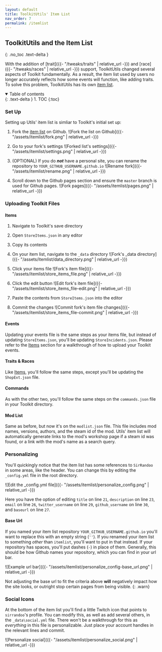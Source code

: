 ```yaml
---
layout: default
title: ToolkitUtils' Item List
nav_order: 7
permalink: /itemlist
---
```


## ToolkitUtils and the Item List
{: .no_toc .text-delta }

With the addition of [trait]({{- "/tweaks/traits" | relative_url -}})
and [race]({{- "/tweaks/races" | relative_url -}}) support, ToolkitUtils
changed several aspects of Toolkit fundamentally. As a result, the item
list used by users no longer accurately reflects how some events will function,
like adding traits. To solve this problem, ToolkitUtils has its own
[item list](https://github.com/sirrandoo/itemlist).

<details open markdown="block">
  <summary>
    Table of contents
  </summary>
  {: .text-delta }
1. TOC
{:toc}
</details>

### Set Up

Setting up Utils' item list is simliar to Toolkit's initial set up:

1. Fork the [item list](https://github.com/sirrandoo/itemlist) on Github.
![Fork the list on Github]({{- "/assets/itemlist/fork.png" | relative_url -}})

2. Go to your fork's settings
![Forked list's settings]({{- "/assets/itemlist/settings.png" | relative_url -}})

3. (OPTIONAL) If you do ***not*** have a personal site, you can rename the repository to `YOUR_GITHUB_USERNAME.github.io`
![Rename fork]({{- "/assets/itemlist/rename.png" | relative_url -}})

4. Scroll down to the Github pages section and ensure the `master` branch is used for Github pages.
![Fork pages]({{- "/assets/itemlist/pages.png" | relative_url -}})

### Uploading Toolkit Files

#### Items

1. Navigate to Toolkit's save directory
2. Open `StoreItems.json` in any editor
3. Copy its contents
4. On your item list, navigate to the `_data` directory
![Fork's _data directory]({{- "/assets/itemlist/data_directory.png" | relative_url -}})

5. Click your items file
![Fork's item file]({{- "/assets/itemlist/store_items_file.png" | relative_url -}})

6. Click the edit button
![Edit fork's item file]({{- "/assets/itemlist/store_items_file-edit.png" | relative_url -}})

7. Paste the contents from `StoreItems.json` into the editor
8. Commit the changes
![Commit fork's item file changes]({{- "/assets/itemlist/store_items_file-commit.png" | relative_url -}})

#### Events

Updating your events file is the same steps as your items file, but instead of
updating `StoreItems.json`, you'll be updating `StoreIncidents.json`. Please
refer to the [Items](#items) section for a walkthrough of how to upload your
Toolkit events.

#### Traits & Races

Like [Items](#items), you'll follow the same steps, except you'll be updating
the `ShopExt.json` file.

#### Commands

As with the other two, you'll follow the same steps on the `commands.json` file
in your Toolkit directory.

#### Mod List

Same as before, but now it's on the `modlist.json` file. This file includes mod
names, versions, authors, and the steam id of the mod. Utils' item list will
automatically generate links to the mod's workshop page if a steam id was found,
or a link with the mod's name as a search query.

### Personalizing

You'll quickingly notice that the item list has some references to `SirRandoo`
in some areas, like the header. You can change this by editing the `_config.yml`
file in the root directory.

![Edit the _config.yml file]({{- "/assets/itemlist/personalize_config.png" | relative_url -}})

Here you have the option of editing `title` on line `21`, `description` on line
`23`, `email` on line `26`, `twitter_username` on line `29`, `github_username`
on line `30`, and `baseurl` on line `27`.

#### Base Url

If you named your item list repository `YOUR_GITHUB_USERNAME.github.io` you'll
want to replace this with an empty string (`''`). If you renamed your item list
to something *other* than `itemlist`, you'll want to put in that instead. If
your repository has spaces, you'll put dashes (`-`) in place of them. Generally,
this should be how Github names your repository, which you can find in your
url bar.

![Example url bar]({{- "/assets/itemlist/personalize_config-base_url.png" | relative_url -}})

Not adjusting the base url to fit the criteria above **will** negatively impact
how the site looks, or outright stop certain pages from being visible.
{: .warn}

### Social Icons

At the bottom of the item list you'll find a little Twitch icon that points to
`sirrandoo`'s profile. You can modify this, as well as add several others, in
the `_data\social.yml` file. There won't be a walkthrough for this as *everything*
in this file is personalizable. Just place your account handles in the relevant
lines and commit.

![Personalize social]({{- "/assets/itemlist/personalize_social.png" | relative_url -}})
